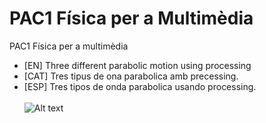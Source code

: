 # PAC1 Física per a Multimèdia
PAC1 Física per a multimèdia<br>
- [EN] Three different parabolic motion using processing
- [CAT] Tres tipus de ona parabolica amb precessing.
- [ESP] Tres tipos de onda parabolica usando processing.<br><br>
![Alt text](https://cloud.githubusercontent.com/assets/14861253/21194043/c010b37a-c22e-11e6-8dda-c63b44242a55.png)
